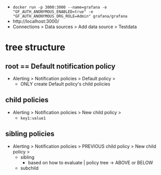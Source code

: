 * `docker run -p 3000:3000 --name=grafana -e "GF_AUTH_ANONYMOUS_ENABLED=true" -e "GF_AUTH_ANONYMOUS_ORG_ROLE=Admin" grafana/grafana`
* http://localhost:3000/
* Connections > Data sources > Add data source > Testdata

# tree structure
## root == Default notification policy
* Alerting > Notification policies > Default policy >
  * ONLY create Default policy's child policies

## child policies
* Alerting > Notification policies > New child policy > 
  * `key1:value1`

## sibling policies
* Alerting > Notification policies > PREVIOUS child policy > New child policy >
  * sibling
    * based on how to evaluate | policy tree -> ABOVE or BELOW
  * subchild
